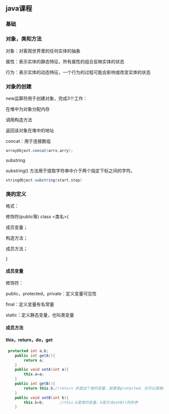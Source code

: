 ## java课程

### 基础

### 对象，类和方法

对象：对客观世界里的任何实体的抽象

属性：表示实体的静态特征，所有属性的组合反映实体的状态

行为：表示实体的动态特征，一个行为的过程可能会影响或改变实体的状态

### 对象的创建

new运算符用于创建对象，完成3个工作：

在堆中为对象分配内存

调用构造方法

返回该对象在堆中的地址



concat：用于连接数组

````java
arrayObject.concat(arrx,arry);
````

substring

substring() 方法用于提取字符串中介于两个指定下标之间的字符。

````java
stringObject.substring(start,stop)
````

### 类的定义

格式：

修饰符(public等) class <类名>{

成员变量；

构造方法；

成员方法；

}

#### 成员变量

修饰符：

public，protected，private：定义变量可见性

final：定义变量有名常量

static：定义静态变量，也叫类变量

#### 成员方法

#### this，return，do，get

````java
 protected int a,b;
    public int getA(){
        return a;
    }
    public void setA(int a){
        this.a=a;
    }
    public int getB(){
        return this.b;//return 的是这个类的变量，就算是protected，也可以直接return，也可以用this
    }
    public void setB(int b){
        this.b=b;       //this.b是类的变量，b是方法setB()的形参
    }
````





